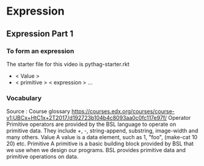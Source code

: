 # Expression
## Expression Part 1
### To form an expression
The starter file for this video is pythag-starter.rkt
* < Value >
* < primitive > < expression > ...

### Vocabulary
Source : 
Course glossary
https://courses.edx.org/courses/course-v1:UBCx+HtC1x+2T2017/d192723b104b4c8093aa0c0fc117e97f/
Operator
Primitive operators are provided by the BSL language to operate on primitive data. They include  +, -, string-append, substring, image-width and many others.
Value
A value is a data element, such as 1, "foo", (make-cat 10 20) etc.
Primitive
A primitive is a basic building block provided by BSL that we use when we design our programs. BSL provides primitive data and primitive operations on data.
  

